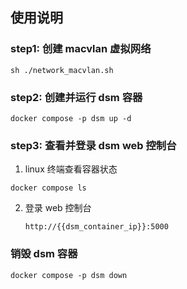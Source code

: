 ## 使用说明

### step1: 创建 macvlan 虚拟网络
```shell
sh ./network_macvlan.sh
```

### step2: 创建并运行 dsm 容器
```shell
docker compose -p dsm up -d
```

### step3: 查看并登录 dsm web 控制台
1. linux 终端查看容器状态
```shell
docker compose ls
```
2. 登录 web 控制台
   ```shell
   http://{{dsm_container_ip}}:5000
   ```

### 销毁 dsm 容器
```shell
docker compose -p dsm down
```
